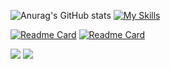 
![Anurag's GitHub stats](https://github-readme-stats.vercel.app/api?username=GGuilhermeAlves&show_icons=true&theme=aura_dark)
[![My Skills](https://skillicons.dev/icons?i=python,java,unity,blender,js,html,css,git,github,vscode&perline=4)](https://skillicons.dev)

[![Readme Card](https://github-readme-stats.vercel.app/api/pin/?username=GGuilhermeAlves&repo=meusCodigos&theme=aura_dark)](https://github.com/GGuilhermeAlves/meusCodigos)
[![Readme Card](https://github-readme-stats.vercel.app/api/pin/?username=GGuilhermeAlves&repo=modelosBlender&theme=aura_dark)](https://github.com/GGuilhermeAlves/modelosBlender)



<!--[![Top Langs](https://github-readme-stats.vercel.app/api/top-langs/?username=GGuilhermeAlves&hide_progress=true&theme=moltack)](https://github.com/GGuilhermeAlves/github-readme-stats)-->


<code><a href="https://www.linkedin.com/in/w-gguialves/" title="LinkedIn Profile"><img src="https://img.shields.io/badge/LinkedIn-0077B5?style=for-the-badge&logo=linkedin&logoColor=white"></a></code>
![](https://komarev.com/ghpvc/?username=GGuilhermeAlves&color=dc143c)
